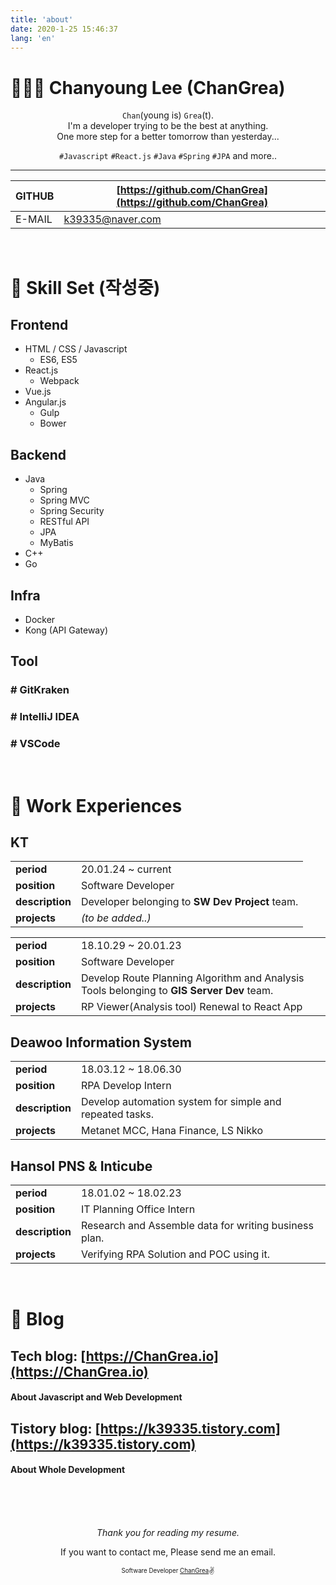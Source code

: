 ```yaml
---
title: 'about'
date: 2020-1-25 15:46:37
lang: 'en'
---
```


# 👨🏼‍💻 Chanyoung Lee (ChanGrea)

<div align="center">

`Chan`(young is) `Grea`(t).<br/>
I'm a developer trying to be the best at anything.<br/>
One more step for a better tomorrow than yesterday...

`#Javascript` `#React.js` `#Java` `#Spring` `#JPA` and more..

---

| GITHUB | [https://github.com/ChanGrea](https://github.com/ChanGrea) |
| ------ | ---------------------------------------------------------- |
| E-MAIL | [k39335@naver.com](mailto:k39335@naver.com)                |

</div>

<br/>

# :wrench: Skill Set (작성중)

## Frontend

- HTML / CSS / Javascript
  - ES6, ES5
- React.js
  - Webpack
- Vue.js
- Angular.js
  - Gulp
  - Bower

## Backend

- Java
  - Spring
  - Spring MVC
  - Spring Security
  - RESTful API
  - JPA
  - MyBatis
- C++
- Go

## Infra

- Docker
- Kong (API Gateway)

## Tool

### # GitKraken

### # IntelliJ IDEA

### # VSCode

<br/>

# 💼 Work Experiences

## KT

|                 |                                                 |
| --------------- | ----------------------------------------------- |
| **period**      | 20.01.24 ~ current                              |
| **position**    | Software Developer                              |
| **description** | Developer belonging to **SW Dev Project** team. |
| **projects**    | <i>(to be added..)</i>                          |

|                 |                                                                                           |
| --------------- | ----------------------------------------------------------------------------------------- |
| **period**      | 18.10.29 ~ 20.01.23                                                                       |
| **position**    | Software Developer                                                                        |
| **description** | Develop Route Planning Algorithm and Analysis Tools belonging to **GIS Server Dev** team. |
| **projects**    | RP Viewer(Analysis tool) Renewal to React App                                             |

## Deawoo Information System

|                 |                                                          |
| --------------- | -------------------------------------------------------- |
| **period**      | 18.03.12 ~ 18.06.30                                      |
| **position**    | RPA Develop Intern                                       |
| **description** | Develop automation system for simple and repeated tasks. |
| **projects**    | Metanet MCC, Hana Finance, LS Nikko                      |

## Hansol PNS & Inticube

|                 |                                                       |
| --------------- | ----------------------------------------------------- |
| **period**      | 18.01.02 ~ 18.02.23                                   |
| **position**    | IT Planning Office Intern                             |
| **description** | Research and Assemble data for writing business plan. |
| **projects**    | Verifying RPA Solution and POC using it.              |

<br/>

# :pencil: Blog

## Tech blog: [https://ChanGrea.io](https://ChanGrea.io)

#### About Javascript and Web Development

## Tistory blog: [https://k39335.tistory.com](https://k39335.tistory.com)

#### About Whole Development

<br/>
<br/>
<br/>

<div align="center">

_Thank you for reading my resume._

If you want to contact me, Please send me an email.

<sub><sup>Software Developer <a href="https://github.com/ChanGrea">ChanGrea</a></sup></sub><small>:v:</small>

</div>
